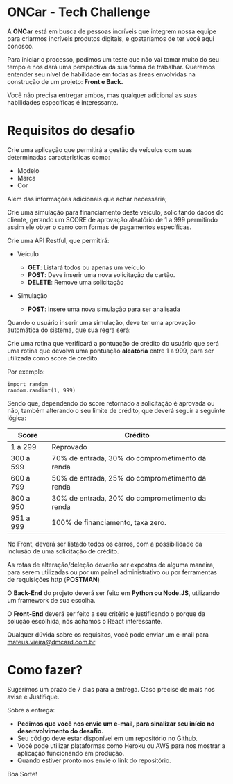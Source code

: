 # ONCar - Tech Challenge

A **ONCar** está em busca de pessoas incríveis que integrem nossa equipe para criarmos incríveis produtos digitais, e gostaríamos de ter você aqui conosco.

Para iniciar o processo, pedimos um teste que não vai tomar muito do seu tempo e nos dará uma perspectiva da sua forma de trabalhar. Queremos entender seu nível de habilidade em todas as áreas envolvidas na construção de um projeto: **Front e Back.**

Você não precisa entregar ambos, mas qualquer adicional as suas habilidades específicas é interessante.

# Requisitos do desafio

Crie uma aplicação que permitirá a gestão de veículos com suas determinadas caracteristicas como:
* Modelo
* Marca
* Cor

Além das informações adicionais que achar necessária;

Crie uma simulação para financiamento deste veículo, 
solicitando dados do cliente, gerando um SCORE de aprovação aleatório de 1 a 999 permitindo assim ele obter o carro 
com formas de pagamentos específicas.

Crie uma API Restful, que permitirá:

- Veículo
  - **GET**: Listará todos ou apenas um veículo
  - **POST**: Deve inserir uma nova solicitação de cartão.
  - **DELETE**: Remove uma solicitação

- Simulação
  - **POST**: Insere uma nova simulação para ser analisada

Quando o usuário inserir uma simulação, deve ter uma aprovação automática do sistema, que sua regra será:

Crie uma rotina que verificará a pontuação de crédito do usuário que será uma rotina que devolva uma pontuação **aleatória** entre 1 a 999, para ser utilizada como score de credito.

Por exemplo:

```
import random
random.randint(1, 999)
```

Sendo que, dependendo do score retornado a solicitação é aprovada ou não, também alterando o seu limite de crédito, que deverá seguir a seguinte lógica:

| Score     | Crédito                                        |
| --------- | ---------------------------------------------- |
| 1 a 299   | Reprovado                                      |
| 300 a 599 | 70% de entrada, 30% do comprometimento da renda|
| 600 a 799 | 50% de entrada, 25% do comprometimento da renda|
| 800 a 950 | 30% de entrada, 20% do comprometimento da renda|
| 951 a 999 | 100% de financiamento, taxa zero.              |

No Front, deverá ser listado todos os carros, com a possibilidade da inclusão de uma solicitação de crédito.

As rotas de alteração/deleção deverão ser expostas de alguma maneira, para serem utilizadas ou por um painel administrativo ou por ferramentas de requisições http (**POSTMAN**)

O **Back-End** do projeto deverá ser feito em **Python ou Node.JS**, utilizando um framework de sua escolha.

O **Front-End** deverá ser feito a seu critério e justificando o porque da solução escolhida, nós achamos o React interessante.



Qualquer dúvida sobre os requisitos, você pode enviar um e-mail para mateus.vieira@dmcard.com.br



# Como fazer?

Sugerimos um prazo de 7 dias para a entrega. Caso precise de mais nos avise e Justifique.

Sobre a entrega:

- **Pedimos que você nos envie um e-mail, para sinalizar seu início no desenvolvimento do desafio.**
- Seu código deve estar disponível em um repositório no Github.
- Você pode utilizar plataformas como Heroku ou AWS para nos mostrar a aplicação funcionando em produção.
- Quando estiver pronto nos envie o link do repositório.

Boa Sorte!
